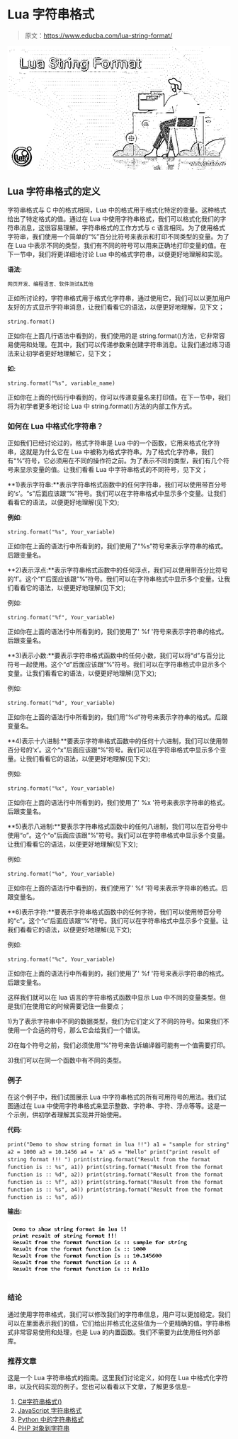 # Lua 字符串格式

> 原文：<https://www.educba.com/lua-string-format/>

![Lua String Format](img/71c9dc118a054b626108173291ae1fa6.png)



## Lua 字符串格式的定义

字符串格式与 C 中的格式相同，Lua 中的格式用于格式化特定的变量。这种格式给出了特定格式的值。通过在 Lua 中使用字符串格式，我们可以格式化我们的字符串消息，这很容易理解。字符串格式的工作方式与 c 语言相同。为了使用格式字符串，我们使用一个简单的“%”百分比符号来表示和打印不同类型的变量。为了在 Lua 中表示不同的类型，我们有不同的符号可以用来正确地打印变量的值。在下一节中，我们将更详细地讨论 Lua 中的格式字符串，以便更好地理解和实现。

**语法:**

<small>网页开发、编程语言、软件测试&其他</small>

正如所讨论的，字符串格式用于格式化字符串，通过使用它，我们可以以更加用户友好的方式显示字符串消息，让我们看看它的语法，以便更好地理解，见下文；

`string.format()`

正如你在上面几行语法中看到的，我们使用的是 string.format()方法，它非常容易使用和处理。在其中，我们可以传递参数来创建字符串消息。让我们通过练习语法来让初学者更好地理解它，见下文；

**如:**

`string.format("%s", variable_name)`

正如你在上面的代码行中看到的，你可以传递变量名来打印值。在下一节中，我们将为初学者更多地讨论 Lua 中 string.format()方法的内部工作方式。

### 如何在 Lua 中格式化字符串？

正如我们已经讨论过的，格式字符串是 Lua 中的一个函数，它用来格式化字符串，这就是为什么它在 Lua 中被称为格式字符串。为了格式化字符串，我们有“%”符号，它必须用在不同的操作符之前。为了表示不同的类型，我们有几个符号来显示变量的值。让我们看看 Lua 中字符串格式的不同符号，见下文；

**1)表示字符串:**表示字符串格式函数中的任何字符串，我们可以使用带百分号的‘s’。“s”后面应该跟“%”符号。我们可以在字符串格式中显示多个变量。让我们看看它的语法，以便更好地理解(见下文);

**例如:**

`string.format("%s", Your_variable)`

正如你在上面的语法行中所看到的，我们使用了“%s”符号来表示字符串的格式。后跟变量名。

**2)表示浮点:**表示字符串格式函数中的任何浮点，我们可以使用带百分比符号的‘f’。这个“f”后面应该跟“%”符号。我们可以在字符串格式中显示多个变量。让我们看看它的语法，以便更好地理解(见下文);

例如:

`string.format("%f", Your_variable)`

正如你在上面的语法行中所看到的，我们使用了' %f '符号来表示字符串的格式。后跟变量名。

**3)表示小数:**要表示字符串格式函数中的任何小数，我们可以将“d”与百分比符号一起使用。这个“d”后面应该跟“%”符号。我们可以在字符串格式中显示多个变量。让我们看看它的语法，以便更好地理解(见下文);

例如:

`string.format("%d", Your_variable)`

正如你在上面的语法行中所看到的，我们用“%d”符号来表示字符串的格式。后跟变量名。

**4)表示十六进制:**要表示字符串格式函数中的任何十六进制，我们可以使用带百分号的‘x’。这个“x”后面应该跟“%”符号。我们可以在字符串格式中显示多个变量。让我们看看它的语法，以便更好地理解(见下文);

例如:

`string.format("%x", Your_variable)`

正如你在上面的语法行中所看到的，我们使用了' %x '符号来表示字符串的格式。后跟变量名。

**5)表示八进制:**要表示字符串格式函数中的任何八进制，我们可以在百分号中使用“o”。这个“o”后面应该跟“%”符号。我们可以在字符串格式中显示多个变量。让我们看看它的语法，以便更好地理解(见下文);

例如:

`string.format("%o", Your_variable)`

正如你在上面的语法行中看到的，我们使用了' %f '符号来表示字符串的格式。后跟变量名。

**6)表示字符:**要表示字符串格式函数中的任何字符，我们可以使用带百分号的“c”。这个“c”后面应该跟“%”符号。我们可以在字符串格式中显示多个变量。让我们看看它的语法，以便更好地理解(见下文);

例如:

`string.format("%c", Your_variable)`

正如你在上面的语法行中所看到的，我们使用了' %f '符号来表示字符串的格式。后跟变量名。

这样我们就可以在 lua 语言的字符串格式函数中显示 Lua 中不同的变量类型。但是我们在使用它的时候需要记住一些要点；

1)为了表示字符串中不同的数据类型，我们为它们定义了不同的符号。如果我们不使用一个合适的符号，那么它会给我们一个错误。

2)在每个符号之前，我们必须使用“%”符号来告诉编译器可能有一个值需要打印。

3)我们可以在同一个函数中有不同的类型。

### 例子

在这个例子中，我们试图展示 Lua 中字符串格式的所有可用符号的用法。我们试图通过在 Lua 中使用字符串格式来显示整数、字符串、字符、浮点等等。这是一个示例，供初学者理解其实现并开始使用。

**代码:**

`print("Demo to show string format in lua !!")
a1 = "sample for string"
a2 = 1000
a3 = 10.1456
a4 = 'A'
a5 = "Hello"
print("print result of string format !!! ")
print(string.format("Result from the format function is :: %s", a1))
print(string.format("Result from the format function is :: %d", a2))
print(string.format("Result from the format function is :: %f", a3))
print(string.format("Result from the format function is :: %s", a4))
print(string.format("Result from the format function is :: %s", a5))`

**输出:**

![Lua String Format](img/47731a28d4968fedac9287a2dbd77ac8.png)



### 结论

通过使用字符串格式，我们可以修改我们的字符串信息，用户可以更加稳定。我们可以在里面表示我们的值，它们给出并格式化这些值为一个更精确的值。字符串格式非常容易使用和处理，也是 Lua 的内置函数。我们不需要为此使用任何外部库。

### 推荐文章

这是一个 Lua 字符串格式的指南。这里我们讨论定义，如何在 Lua 中格式化字符串，以及代码实现的例子。您也可以看看以下文章，了解更多信息–

1.  [C#字符串格式()](https://www.educba.com/c-sharp-string-format/)
2.  [JavaScript 字符串格式](https://www.educba.com/javascript-string-format/)
3.  [Python 中的字符串格式](https://www.educba.com/string-formatting-in-python/)
4.  [PHP 对象到字符串](https://www.educba.com/php-object-to-string/)





